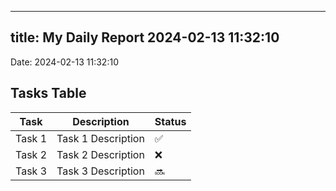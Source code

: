 
---
title: My Daily Report 2024-02-13 11:32:10
---

Date: 2024-02-13 11:32:10

## Tasks Table

| Task | Description | Status |
|------|-------------|--------|
| Task 1 | Task 1 Description | ✅ |
| Task 2 | Task 2 Description | ❌ |
| Task 3 | Task 3 Description | 🔜 |
